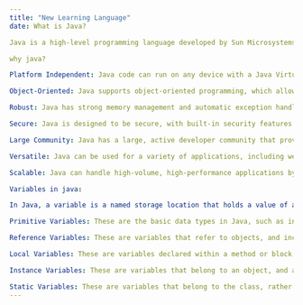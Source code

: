 ```yaml
---
title: "New Learning Language"
date: What is Java?

Java is a high-level programming language developed by Sun Microsystems (now owned by Oracle) in the mid-1990s. It is a class-based, object-oriented language that is designed to be portable and run on any platform, allowing developers to write code once and run it anywhere. Java is widely used for developing desktop applications, mobile apps, and web-based applications, as well as for building server-side applications and games.

why java?

Platform Independent: Java code can run on any device with a Java Virtual Machine, which eliminates the need for recompilation.

Object-Oriented: Java supports object-oriented programming, which allows for the creation of modular and reusable code.

Robust: Java has strong memory management and automatic exception handling, making it more reliable and less prone to crashes.

Secure: Java is designed to be secure, with built-in security features such as type-safe objects and automatic memory management.

Large Community: Java has a large, active developer community that provides ongoing support, development, and improvement to the language.

Versatile: Java can be used for a variety of applications, including web, mobile, desktop, and enterprise applications.

Scalable: Java can handle high-volume, high-performance applications by using multiple threads to handle multiple tasks simultaneously.

Variables in java:

In Java, a variable is a named storage location that holds a value of a specific data type. There are several types of variables in Java, including:

Primitive Variables: These are the basic data types in Java, such as int, float, double, char, and boolean.

Reference Variables: These are variables that refer to objects, and include arrays and class objects.

Local Variables: These are variables declared within a method or block, and are only accessible within that scope.

Instance Variables: These are variables that belong to an object, and are accessible from any method within the object's class.

Static Variables: These are variables that belong to the class, rather than to an individual object, and are shared among all objects of the same class.
---
```

